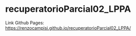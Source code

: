 # recuperatorioParcial02_LPPA
Link Github Pages: https://renzocampisi.github.io/recuperatorioParcial02_LPPA/
